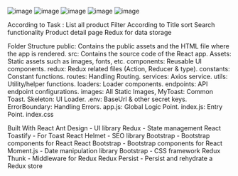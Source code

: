 ![image](https://github.com/kashyaptanya/E_commerce_task/assets/103633834/03015aab-b469-4d3e-9f2c-66bfb995415f)
![image](https://github.com/kashyaptanya/E_commerce_task/assets/103633834/609ea9e9-f5a4-43cd-ad30-d3ac5eeca77b)
![image](https://github.com/kashyaptanya/E_commerce_task/assets/103633834/6effae23-5910-4469-8abd-08661c4738af)
![image](https://github.com/kashyaptanya/E_commerce_task/assets/103633834/a55aa1b0-1112-4b74-a386-67d12b3685c6)
![image](https://github.com/kashyaptanya/E_commerce_task/assets/103633834/0c6ff504-14c5-4778-b39d-14c884132565)





According to Task :
List all product 
Filter According to Title sort 
Search functionality
Product detail page
Redux for data storage

Folder Structure
public: Contains the public assets and the HTML file where the app is rendered.
src: Contains the source code of the React app.
Assets: Static assets such as images, fonts, etc.
components: Reusable UI components.
redux: Redux related files (Action, Reducer & type).
constants: Constant functions.
routes: Handling Routing.
services: Axios service.
utils: Utility/helper functions.
loaders: Loader components.
endpoints: API endpoint configurations.
images: All Static Images,
MyToast: Common Toast.
Skeleton: UI Loader.
.env: BaseUrl & other secret keys.
ErrorBoundary: Handling Errors.
app.js: Global Logic Point.
index.js: Entry Point.
index.css


Built With
React
Ant Design - UI library
Redux - State management
React Toastify - For Toast
React Helmet - SEO library
Bootstrap - Bootstrap components for React
React Bootstrap - Bootstrap components for React
Moment.js - Date manipulation library
Bootstrap - CSS framework
Redux Thunk - Middleware for Redux
Redux Persist - Persist and rehydrate a Redux store
